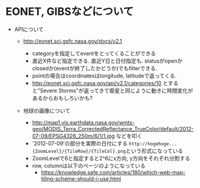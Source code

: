 # EONET, GIBSなどについて

- APIについて
  - http://eonet.sci.gsfc.nasa.gov/docs/v2.1
    - categoryを指定してeventをとってくることができる
    - 直近X件など指定できる. 直近Y日と日付指定も. statusがopenかclosedか(eventが終了したかどうか)でもfilterできる.
    - pointの場合はcoordinatesはlongitude, latitudeで返ってくる.
    - http://eonet.sci.gsfc.nasa.gov/api/v2.1/categories/10
      とすると"Severe Storms"が返ってきて衛星と同じように動きに時間変化があるからおもしろいかも?

  - 地球の画像について
    - http://map1.vis.earthdata.nasa.gov/wmts-geo/MODIS_Terra_CorrectedReflectance_TrueColor/default/2012-07-09/EPSG4326_250m/6/1/1.jpg
     などを叩く 
    - '2012-07-09'の部分を実際の日付にする ```http://hogehoge...{ZoomLevel}/{TileRow}/{TileCol}.png```という形式になっている 
    - ZoomLevelで6と指定すると2^6にx方向, y方向をそれぞれ分割する
    - row, columnは以下のページのようになっている
      - https://knowledge.safe.com/articles/180/which-web-map-tiling-scheme-should-i-use.html
    
